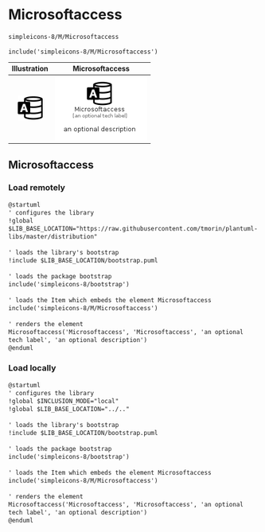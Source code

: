 # Microsoftaccess


```text
simpleicons-8/M/Microsoftaccess
```

```text
include('simpleicons-8/M/Microsoftaccess')
```



| Illustration | Microsoftaccess |
| :---: | :---: |
| ![illustration for Illustration](../../simpleicons-8/M/Microsoftaccess.png) | ![illustration for Microsoftaccess](../../simpleicons-8/M/Microsoftaccess.Local.png) |




## Microsoftaccess

### Load remotely
```plantuml
@startuml
' configures the library
!global $LIB_BASE_LOCATION="https://raw.githubusercontent.com/tmorin/plantuml-libs/master/distribution"

' loads the library's bootstrap
!include $LIB_BASE_LOCATION/bootstrap.puml

' loads the package bootstrap
include('simpleicons-8/bootstrap')

' loads the Item which embeds the element Microsoftaccess
include('simpleicons-8/M/Microsoftaccess')

' renders the element
Microsoftaccess('Microsoftaccess', 'Microsoftaccess', 'an optional tech label', 'an optional description')
@enduml
```

### Load locally
```plantuml
@startuml
' configures the library
!global $INCLUSION_MODE="local"
!global $LIB_BASE_LOCATION="../.."

' loads the library's bootstrap
!include $LIB_BASE_LOCATION/bootstrap.puml

' loads the package bootstrap
include('simpleicons-8/bootstrap')

' loads the Item which embeds the element Microsoftaccess
include('simpleicons-8/M/Microsoftaccess')

' renders the element
Microsoftaccess('Microsoftaccess', 'Microsoftaccess', 'an optional tech label', 'an optional description')
@enduml
```

